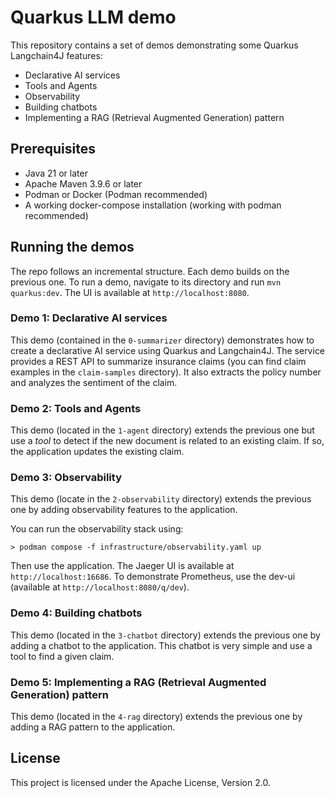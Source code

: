 # Quarkus LLM demo


This repository contains a set of demos demonstrating some Quarkus Langchain4J features:

- Declarative AI services
- Tools and Agents
- Observability
- Building chatbots
- Implementing a RAG (Retrieval Augmented Generation) pattern

## Prerequisites

- Java 21 or later
- Apache Maven 3.9.6 or later
- Podman or Docker (Podman recommended)
- A working docker-compose installation (working with podman recommended)

## Running the demos

The repo follows an incremental structure. Each demo builds on the previous one. To run a demo, navigate to its directory and run `mvn quarkus:dev`. 
The UI is available at `http://localhost:8080`.

### Demo 1: Declarative AI services

This demo (contained in the `0-summarizer` directory) demonstrates how to create a declarative AI service using Quarkus and Langchain4J. 
The service provides a REST API to summarize insurance claims (you can find claim examples in the `claim-samples` directory).
It also extracts the policy number and analyzes the sentiment of the claim.

### Demo 2: Tools and Agents

This demo (located in the `1-agent` directory) extends the previous one but use a _tool_ to detect if the new document is related to an existing claim. 
If so, the application updates the existing claim.

### Demo 3: Observability

This demo (locate in the `2-observability` directory) extends the previous one by adding observability features to the application.

You can run the observability stack using:
```shell
> podman compose -f infrastructure/observability.yaml up
```

Then use the application. 
The Jaeger UI is available at `http://localhost:16686`. 
To demonstrate Prometheus, use the dev-ui (available at `http://localhost:8080/q/dev`).

### Demo 4: Building chatbots

This demo (located in the `3-chatbot` directory) extends the previous one by adding a chatbot to the application.
This chatbot is very simple and use a tool to find a given claim.

### Demo 5: Implementing a RAG (Retrieval Augmented Generation) pattern

This demo (located in the `4-rag` directory) extends the previous one by adding a RAG pattern to the application.


## License

This project is licensed under the Apache License, Version 2.0.